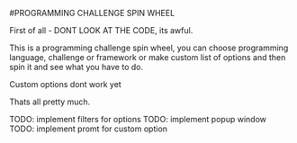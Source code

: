#PROGRAMMING CHALLENGE SPIN WHEEL

First of all - DONT LOOK AT THE CODE, its awful.

This is a programming challenge spin wheel, you can choose programming language, challenge or framework or make custom list of options and then spin it and see what you have to do.

Custom options dont work yet

Thats all pretty much. 

TODO: implement filters for options
TODO: implement popup window 
TODO: implement promt for custom option